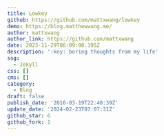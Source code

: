 ```yaml
---
title: Lowkey
github: https://github.com/mattxwang/lowkey
demo: https://blog.matthewwang.me/
author: mattxwang
author_link: https://github.com/mattxwang
date: 2023-11-29T06:09:08.195Z
description: ':key: boring thoughts from my life'
ssg:
  - Jekyll
css: []
cms: []
category:
  - Blog
draft: false
publish_date: '2016-03-19T22:40:39Z'
update_date: '2024-02-23T07:07:31Z'
github_star: 6
github_fork: 1
---
```

